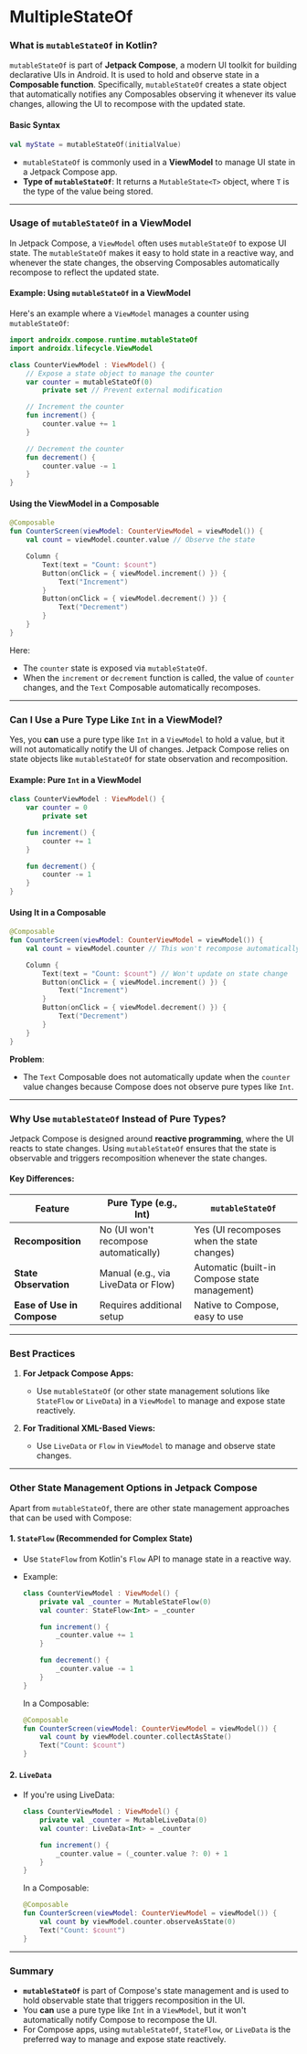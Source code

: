 # MultipleStateOf

### **What is `mutableStateOf` in Kotlin?**

`mutableStateOf` is part of **Jetpack Compose**, a modern UI toolkit for building declarative UIs in Android. It is used to hold and observe state in a **Composable function**. Specifically, `mutableStateOf` creates a state object that automatically notifies any Composables observing it whenever its value changes, allowing the UI to recompose with the updated state.

#### **Basic Syntax**
```kotlin
val myState = mutableStateOf(initialValue)
```

- `mutableStateOf` is commonly used in a **ViewModel** to manage UI state in a Jetpack Compose app.
- **Type of `mutableStateOf`**: It returns a `MutableState<T>` object, where `T` is the type of the value being stored.

---

### **Usage of `mutableStateOf` in a ViewModel**

In Jetpack Compose, a `ViewModel` often uses `mutableStateOf` to expose UI state. The `mutableStateOf` makes it easy to hold state in a reactive way, and whenever the state changes, the observing Composables automatically recompose to reflect the updated state.

#### **Example: Using `mutableStateOf` in a ViewModel**
Here's an example where a `ViewModel` manages a counter using `mutableStateOf`:

```kotlin
import androidx.compose.runtime.mutableStateOf
import androidx.lifecycle.ViewModel

class CounterViewModel : ViewModel() {
    // Expose a state object to manage the counter
    var counter = mutableStateOf(0)
        private set // Prevent external modification

    // Increment the counter
    fun increment() {
        counter.value += 1
    }

    // Decrement the counter
    fun decrement() {
        counter.value -= 1
    }
}
```

#### **Using the ViewModel in a Composable**
```kotlin
@Composable
fun CounterScreen(viewModel: CounterViewModel = viewModel()) {
    val count = viewModel.counter.value // Observe the state

    Column {
        Text(text = "Count: $count")
        Button(onClick = { viewModel.increment() }) {
            Text("Increment")
        }
        Button(onClick = { viewModel.decrement() }) {
            Text("Decrement")
        }
    }
}
```

Here:
- The `counter` state is exposed via `mutableStateOf`.
- When the `increment` or `decrement` function is called, the value of `counter` changes, and the `Text` Composable automatically recomposes.

---

### **Can I Use a Pure Type Like `Int` in a ViewModel?**

Yes, you **can** use a pure type like `Int` in a `ViewModel` to hold a value, but it will not automatically notify the UI of changes. Jetpack Compose relies on state objects like `mutableStateOf` for state observation and recomposition.

#### **Example: Pure `Int` in a ViewModel**
```kotlin
class CounterViewModel : ViewModel() {
    var counter = 0
        private set

    fun increment() {
        counter += 1
    }

    fun decrement() {
        counter -= 1
    }
}
```

#### **Using It in a Composable**
```kotlin
@Composable
fun CounterScreen(viewModel: CounterViewModel = viewModel()) {
    val count = viewModel.counter // This won't recompose automatically

    Column {
        Text(text = "Count: $count") // Won't update on state change
        Button(onClick = { viewModel.increment() }) {
            Text("Increment")
        }
        Button(onClick = { viewModel.decrement() }) {
            Text("Decrement")
        }
    }
}
```

**Problem**:
- The `Text` Composable does not automatically update when the `counter` value changes because Compose does not observe pure types like `Int`.

---

### **Why Use `mutableStateOf` Instead of Pure Types?**

Jetpack Compose is designed around **reactive programming**, where the UI reacts to state changes. Using `mutableStateOf` ensures that the state is observable and triggers recomposition whenever the state changes.

#### Key Differences:
| **Feature**                | **Pure Type (e.g., Int)**             | **`mutableStateOf`**                    |
|----------------------------|---------------------------------------|-----------------------------------------|
| **Recomposition**          | No (UI won't recompose automatically) | Yes (UI recomposes when the state changes) |
| **State Observation**      | Manual (e.g., via LiveData or Flow)   | Automatic (built-in Compose state management) |
| **Ease of Use in Compose** | Requires additional setup             | Native to Compose, easy to use          |

---

### **Best Practices**

1. **For Jetpack Compose Apps:**
    - Use `mutableStateOf` (or other state management solutions like `StateFlow` or `LiveData`) in a `ViewModel` to manage and expose state reactively.

2. **For Traditional XML-Based Views:**
    - Use `LiveData` or `Flow` in `ViewModel` to manage and observe state changes.

---

### **Other State Management Options in Jetpack Compose**

Apart from `mutableStateOf`, there are other state management approaches that can be used with Compose:

#### **1. `StateFlow` (Recommended for Complex State)**
- Use `StateFlow` from Kotlin's `Flow` API to manage state in a reactive way.
- Example:
  ```kotlin
  class CounterViewModel : ViewModel() {
      private val _counter = MutableStateFlow(0)
      val counter: StateFlow<Int> = _counter

      fun increment() {
          _counter.value += 1
      }

      fun decrement() {
          _counter.value -= 1
      }
  }
  ```

  In a Composable:
  ```kotlin
  @Composable
  fun CounterScreen(viewModel: CounterViewModel = viewModel()) {
      val count by viewModel.counter.collectAsState()
      Text("Count: $count")
  }
  ```

#### **2. `LiveData`**
- If you're using LiveData:
  ```kotlin
  class CounterViewModel : ViewModel() {
      private val _counter = MutableLiveData(0)
      val counter: LiveData<Int> = _counter

      fun increment() {
          _counter.value = (_counter.value ?: 0) + 1
      }
  }
  ```

  In a Composable:
  ```kotlin
  @Composable
  fun CounterScreen(viewModel: CounterViewModel = viewModel()) {
      val count by viewModel.counter.observeAsState(0)
      Text("Count: $count")
  }
  ```

---

### **Summary**

- **`mutableStateOf`** is part of Compose's state management and is used to hold observable state that triggers recomposition in the UI.
- You **can** use a pure type like `Int` in a `ViewModel`, but it won't automatically notify Compose to recompose the UI.
- For Compose apps, using `mutableStateOf`, `StateFlow`, or `LiveData` is the preferred way to manage and expose state reactively.
